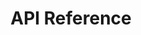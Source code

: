 ---
title: API Reference

language_tabs: # must be one of https://git.io/vQNgJ
  - shell: cUrl
#  - csharp: C#
#  - javascript: JS
#  - java: Java

toc_footers:  
  - <a href='https://www.nutcache.com'>© 2018 Nutcache. All Rights Reserved. Test</a>

includes: 
  - getting_started
  - countries
  - customers
  - currencies
  - expenses
  - invoices
  - organizations
  - projects
  - states
  - time_entries
  - timers
  - search
  - errors

search: true
---
